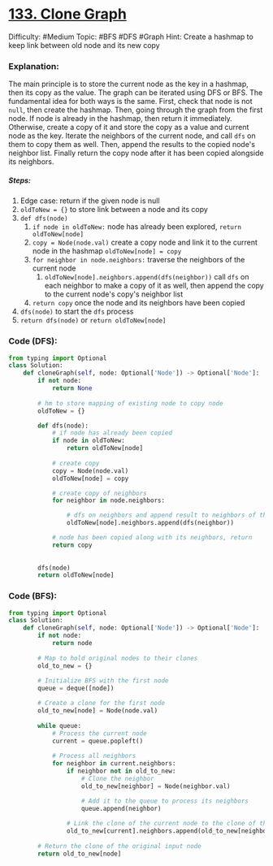 # [133. Clone Graph](https://leetcode.com/problems/clone-graph/)

Difficulty: #Medium 
Topic: #BFS #DFS #Graph 
Hint: Create a hashmap to keep link between old node and its new copy

### Explanation:
The main principle is to store the current node as the key in a hashmap, then its copy as the value. The graph can be iterated using DFS or BFS. The fundamental idea for both ways is the same. First, check that node is not `null`, then create the hashmap. Then, going through the graph from the first node. If node is already in the hashmap, then return it immediately. Otherwise, create a copy of it and store the copy as a value and current node as the key. Iterate the neighbors of the current node, and call `dfs` on them to copy them as well. Then, append the results to the copied node's neighbor list. Finally return the copy node after it has been copied alongside its neighbors. 
##### Steps:
1. Edge case: return if the given node is null
2. `oldToNew = {}` to store link between a node and its copy
3. `def dfs(node)`
	1. `if node in oldToNew:` node has already been explored, `return oldToNew[node]`
	2. `copy = Node(node.val)` create a copy node and link it to the current node in the hashmap `oldToNew[node] = copy`
	3. `for neighbor in node.neighbors:` traverse the neighbors of the current node
		1. `oldToNew[node].neighbors.append(dfs(neighbor))` call `dfs` on each neighbor to make a copy of it as well, then append the copy to the current node's copy's neighbor list
	4. `return copy` once the node and its neighbors have been copied
4. `dfs(node)` to start the `dfs` process
5. `return dfs(node)` or `return oldToNew[node]`

### Code (DFS):

```python
from typing import Optional
class Solution:
    def cloneGraph(self, node: Optional['Node']) -> Optional['Node']:
        if not node:
            return None
            
        # hm to store mapping of existing node to copy node
        oldToNew = {}

        def dfs(node):
            # if node has already been copied
            if node in oldToNew:
                return oldToNew[node]
            
            # create copy
            copy = Node(node.val)
            oldToNew[node] = copy

            # create copy of neighbors
            for neighbor in node.neighbors:

				# dfs on neighbors and append result to neighbors of the copy
                oldToNew[node].neighbors.append(dfs(neighbor))

			# node has been copied along with its neighbors, return
            return copy
            
        
        dfs(node)
        return oldToNew[node]
```

### Code (BFS):

```python
from typing import Optional
class Solution:
    def cloneGraph(self, node: Optional['Node']) -> Optional['Node']:
        if not node:
            return node
    
        # Map to hold original nodes to their clones
        old_to_new = {}
    
        # Initialize BFS with the first node
        queue = deque([node])

        # Create a clone for the first node
        old_to_new[node] = Node(node.val)
    
        while queue:
            # Process the current node
            current = queue.popleft()
        
            # Process all neighbors
            for neighbor in current.neighbors:
                if neighbor not in old_to_new:
                    # Clone the neighbor
                    old_to_new[neighbor] = Node(neighbor.val)

                    # Add it to the queue to process its neighbors
                    queue.append(neighbor)
                    
                # Link the clone of the current node to the clone of the neighbor
                old_to_new[current].neighbors.append(old_to_new[neighbor])
    
        # Return the clone of the original input node
        return old_to_new[node]

```